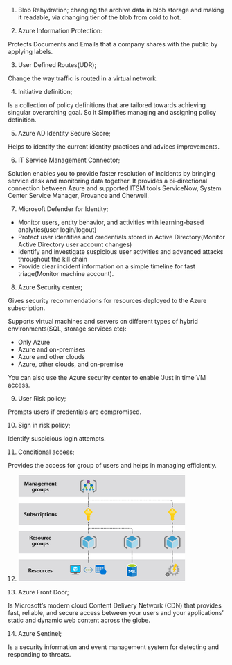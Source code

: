 1. Blob Rehydration;
changing the archive data in blob storage and making it readable, via changing tier of the blob from cold to hot.

2. Azure Information Protection:

Protects Documents and Emails that a company shares with the public by applying labels.

3. User Defined Routes(UDR);

Change the way traffic is routed in a virtual network.

4. Initiative definition;

Is a collection of policy definitions that are tailored towards achieving singular overarching goal. So it 
Simplifies managing and assigning policy definition.

5. Azure AD Identity Secure Score;

Helps to identify the current identity practices and advices improvements.


6. IT Service Management Connector;

Solution enables you to provide faster resolution of incidents by bringing service desk and monitoring data together. It provides a bi-directional connection between Azure and supported ITSM tools ServiceNow, System Center Service Manager, Provance and Cherwell.

7. Microsoft Defender for Identity;

- Monitor users, entity behavior, and activities with learning-based analytics(user login/logout)
- Protect user identities and credentials stored in Active Directory(Monitor Active Directory user account changes)
- Identify and investigate suspicious user activities and advanced attacks throughout the kill chain
- Provide clear incident information on a simple timeline for fast triage(Monitor machine account).

8. Azure Security center;

Gives security recommendations for resources deployed to the Azure subscription.

Supports virtual machines and servers on different types of hybrid environments(SQL, storage services etc):

- Only Azure
- Azure and on-premises
- Azure and other clouds
- Azure, other clouds, and on-premise

You can also use the Azure security center to enable 'Just in time'VM access.

9. User Risk policy;

Prompts users if credentials are compromised.

10. Sign in risk policy;

Identify suspicious login attempts.

11. Conditional access;

Provides the access for group of users and helps in managing efficiently.


12. ![Management Group, Subscription, Resource groups and resources](../00_includes/MG-SB-RG-R.png)

13. Azure Front Door;

Is Microsoft’s modern cloud Content Delivery Network (CDN) that provides fast, reliable, and secure access between your users and your applications’ static and dynamic web content across the globe. 

14. Azure Sentinel;

Is a security information and event management system for detecting and responding to threats. 

